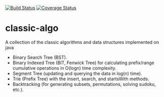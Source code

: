 [![Build Status](https://secure.travis-ci.org/dpaukov/classic-algo.svg)](http://travis-ci.org/dpaukov/classic-algo)
[![Coverage Status](https://coveralls.io/repos/github/dpaukov/classic-algo/badge.svg?branch=master)](https://coveralls.io/github/dpaukov/classic-algo?branch=master)

# classic-algo
A collection of the classic algorithms and data structures implemented on java

- Binary Search Tree (BST).
- Binary Indexed Tree (BIT, Fenwick Tree) for calculating prefix/range cumulative operations in 
  O(logn) time complexity.
- Segment Tree (updating and querying the data in log(n) time).
- Trie (Prefix Tree) with the insert, search, and startsWith methods.
- Backtracking (for generating subsets, permutations, solving sudoku, etc.).
